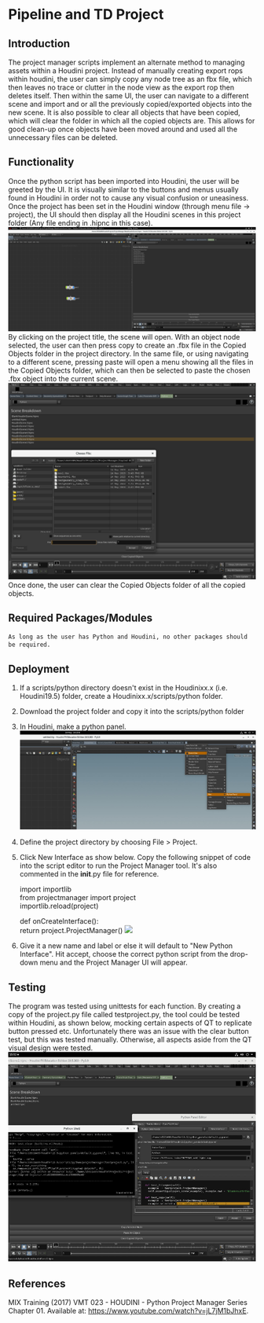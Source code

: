 # Pipeline and TD Project 

## Introduction

The project manager scripts implement an alternate method to managing assets within a Houdini project. Instead of manually creating export rops within houdini, the user can simply copy any node tree as an fbx file, which then leaves no trace or clutter in the node view as the export rop then deletes itself. Then within the same UI, the user can navigate to a different scene and import and or all the previously copied/exported objects into the new scene. It is also possible to clear all objects that have been copied, which will clear the folder in which all the copied objects are. This allows for good clean-up once objects have been moved around and used all the unnecessary files can be deleted.  

## Functionality
Once the python script has been imported into Houdini, the user will be greeted by the UI. It is visually similar to the buttons and menus usually found in Houdini in order not to cause any visual confusion or uneasiness. Once the project has been set in the Houdini window (through menu file -> project), the UI should then display all the Houdini scenes in this project folder (Any file ending in .hipnc in this case).
    ![](./UI.png)
By clicking on the project title, the scene will open. With an object node selected, the user can then press copy to create an .fbx file in the Copied Objects folder in the project directory. In the same file, or using navigating to a different scene, pressing paste will open a menu showing all the files in the Copied Objects folder, which can then be selected to paste the chosen .fbx object into the current scene. 
    ![](./Paste.png)
Once done, the user can clear the Copied Objects folder of all the copied objects.  

## Required Packages/Modules
    As long as the user has Python and Houdini, no other packages should be required.

## Deployment
1. If a scripts/python directory doesn't exist in the Houdinixx.x (i.e. Houdini19.5) folder, create a Houdinixx.x/scripts/python folder.
2. Download the project folder and copy it into the scripts/python folder 
3. In Houdini, make a python panel.
![](./Python%20Panel.jpg)
4. Define the project directory by choosing File > Project.
5. Click New Interface as show below. Copy the following snippet of code into the script editor to run the Project Manager tool. It's also commented in the __init__.py file for reference. 
    
    import importlib <br />
    from projectmanager import project <br />
    importlib.reload(project) <br />


    def onCreateInterface(): <br />
        return project.ProjectManager()
        ![](./New%20Interface.jpg)

6. Give it a new name and label or else it will default to "New Python Interface". Hit accept, choose the correct python script from the drop-down menu and the Project Manager UI will appear. 

## Testing
The program was tested using unittests for each function. By creating a copy of the project.py file called testproject.py, the tool could be tested within Houdini, as shown below, mocking certain aspects of QT to replicate button pressed etc. Unfortunately there was an issue with the clear button test, but this was tested manually. Otherwise, all aspects aside from the QT visual design were tested. 
    ![](./Testing.jpg)

## References
MIX Training (2017) VMT 023 - HOUDINI - Python Project Manager Series Chapter 01. Available at: https://www.youtube.com/watch?v=jL7jM1bJhxE.
